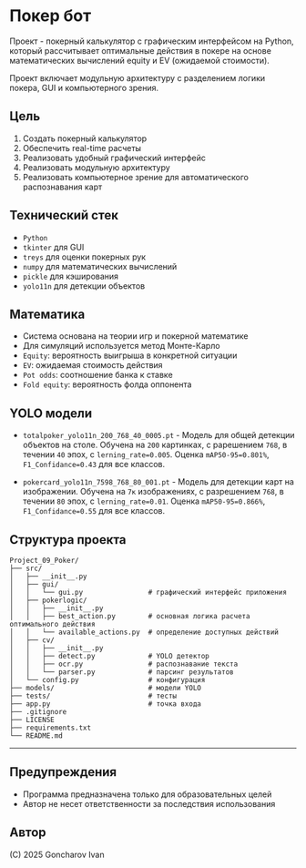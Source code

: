 # Покер бот

Проект - покерный калькулятор с графическим интерфейсом на Python, который рассчитывает оптимальные действия в покере на основе математических вычислений equity и EV (ожидаемой стоимости).

Проект включает модульную архитектуру с разделением логики покера, GUI и компьютерного зрения.


## Цель

1. Создать покерный калькулятор
2. Обеспечить real-time расчеты
3. Реализовать удобный графический интерфейс
4. Реализовать модульную архитектуру
5. Реализовать компьютерное зрение для автоматического распознавания карт


## Технический стек

- `Python`
- `tkinter` для GUI
- `treys` для оценки покерных рук
- `numpy` для математических вычислений
- `pickle` для кэширования
- `yolo11n` для детекции объектов


## Математика

- Система основана на теории игр и покерной математике
- Для симуляций используется метод Монте-Карло
- `Equity`: вероятность выигрыша в конкретной ситуации
- `EV`: ожидаемая стоимость действия
- `Pot odds`: соотношение банка к ставке
- `Fold equity`: вероятность фолда оппонента


## YOLO модели

- `totalpoker_yolo11n_200_768_40_0005.pt` - Модель для общей детекции объектов на столе. Обучена на `200` картинках, с рарешением `768`, в течении `40` эпох, с `lerning_rate=0.005`. Оценка `mAP50-95=0.801%`, `F1_Confidance=0.43` для все классов.

- `pokercard_yolo11n_7598_768_80_001.pt` - Модель для детекции карт на изображении. Обучена на `7к` изображениях, с разрешением `768`, в течении `80` эпох, с `lerning_rate=0.01`. Оценка `mAP50-95=0.866%`, `F1_Confidance=0.55` для все классов.

## Структура проекта

```
Project_09_Poker/
├── src/
│   ├── __init__.py
│   ├── gui/
│   │   └── gui.py                # графический интерфейс приложения
│   ├── pokerlogic/
│   │   ├── __init__.py
│   │   ├── best_action.py        # основная логика расчета оптимального действия
│   │   └── available_actions.py  # определение доступных действий
│   ├── cv/
│   │   ├── __init__.py
│   │   ├── detect.py             # YOLO детектор
│   │   ├── ocr.py                # распознавание текста
│   │   └── parser.py             # парсинг результатов
│   └── config.py                 # конфигурация
├── models/                       # модели YOLO
├── tests/                        # тесты
├── app.py                        # точка входа
├── .gitignore
├── LICENSE
├── requirements.txt
└── README.md
```


---


## Предупреждения

- Программа предназначена только для образовательных целей
- Автор не несет ответственности за последствия использования

## Автор

(C) 2025 Goncharov Ivan